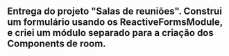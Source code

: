 ## Entrega do projeto "Salas de reuniões". Construi um formulário usando os ReactiveFormsModule, e criei um módulo separado para a criação dos Components de room.
